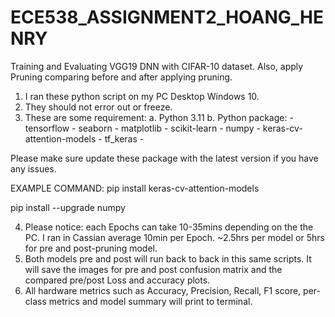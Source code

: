 # ECE538_ASSIGNMENT2_HOANG_HENRY
Training and Evaluating VGG19 DNN with CIFAR-10 dataset. Also, apply Pruning comparing before and after applying pruning.

1. I ran these python script on my PC Desktop Windows 10. 
2. They should not error out or freeze.
3. These are some requirement:
	a. Python 3.11
	b. Python package:
		- tensorflow
		- seaborn
		- matplotlib
		- scikit-learn
		- numpy
		- keras-cv-attention-models
		- tf_keras
		-

Please make sure update these package with the latest version if you have any issues.

EXAMPLE COMMAND:
pip install keras-cv-attention-models

pip install --upgrade numpy


4. Please notice: each Epochs can take 10-35mins depending on the the PC. I ran in Cassian average 10min per Epoch. ~2.5hrs per model or 5hrs for pre and post-pruning model.
5. Both models pre and post will run back to back in this same scripts. It will save the images for pre and post confusion matrix and the compared pre/post Loss and accuracy plots.
6. All hardware metrics such as Accuracy, Precision, Recall, F1 score, per-class metrics and model summary will print to terminal.
